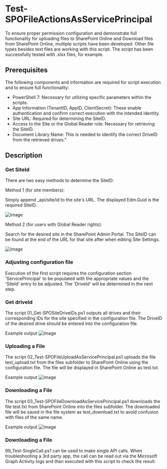 # Test-SPOFileActionsAsServicePrincipal

To ensure proper permission configuration and demonstrate full functionality for uploading files to SharePoint Online and Download files from SharePoint Online, multiple scripts have been developed.
Other file types besides text files are working with this script. The script has been successfully tested with .xlsx files, for example.

##  Prerequisites

The following components and information are required for script execution and to ensure full functionality:

- PowerShell 7: Necessary for utilizing specific parameters within the scripts.
- App Information (TenantID, AppID, ClientSecret): These enable authentication and confirm correct execution with the intended identity.
- Site URL: Required for determining the SiteID.
- Access to the Site or the Global Reader role: Necessary for retrieving the SiteID.
- Document Library Name: This is needed to identify the correct DriveID from the retrieved drives."

##  Description

### Get SiteId

There are two easy methods to determine the SiteID:

Method 1 (for site members):

Simply append _api/site/id to the site's URL. The displayed Edm.Guid is the required SiteID.

![image](https://github.com/user-attachments/assets/16358fec-0197-4eb6-85ba-67d1e2da21d2)

Method 2 (for users with Global Reader rights):

Search for the desired site in the SharePoint Admin Portal. The SiteID can be found at the end of the URL for that site after when editing Site Settings.

![image](https://github.com/user-attachments/assets/9c1043d3-ef58-4883-bf79-8d03dcf13df5)


### Adjusting configuration file

Execution of the first script requires the configuration section 'ServicePrincipal' to be populated with the appropriate values and the 'SiteId' entry to be adjusted. The 'DriveId' will be determined in the next step.

### Get driveId
The script 01_Get-SPOSiteDriveIDs.ps1 outputs all drives and their corresponding IDs for the site specified in the configuration file. The DriveID of the desired drive should be entered into the configuration file.

Example output
![image](https://github.com/user-attachments/assets/c7f3642f-d6b7-4639-aad4-e6382ce2e493)



### Uploading a File

The script 02_Test-SPOFileUploadAsServicePrincipal.ps1 uploads the file test_upload.txt from the files subfolder to SharePoint Online using the configuration file. 
The file will be displayed in SharePoint Online as test.txt.

Example output
![image](https://github.com/user-attachments/assets/1924f43d-d1ad-4400-9544-8ea92cc90205)


### Downloading a File

The script 03_Test-SPOFileDownloadAsServicePrincipal.ps1 downloads the file test.txt from SharePoint Online into the files subfolder. 
The downloaded file will be saved in the file system as test_download.txt to avoid confusion with files of the same name.

Example output
![image](https://github.com/user-attachments/assets/8e7a62fc-1381-43a9-b2c8-7725ca7d139d)


### Downloading a File

99_Test-SingleCall.ps1 can be used to make single API calls. When troubleshooting a 3rd party app, the call can be read out via the Microsoft Graph Activity logs and than executed with this script to check the result.
